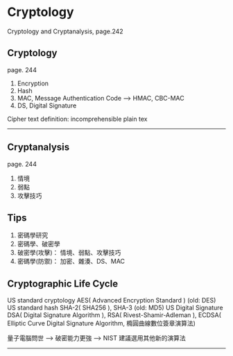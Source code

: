 # Cryptology
Cryptology and Cryptanalysis, page.242

## Cryptology
page. 244

1. Encryption
2. Hash
3. MAC, Message Authentication Code  --> HMAC, CBC-MAC
4. DS, Digital Signature

Cipher text definition: incomprehensible plain tex


---
## Cryptanalysis
page. 244

1. 情境
2. 弱點
3. 攻擊技巧

## Tips

1. 密碼學研究
2. 密碼學、破密學
3. 破密學(攻擊)： 情境、弱點、攻擊技巧
4. 密碼學(防禦)： 加密、雜湊、DS、MAC

## Cryptographic Life Cycle

US standard cryptology AES( Advanced Encryption Standard ) (old: DES)
US standard hash SHA-2( SHA256 ), SHA-3 (old: MD5)
US Digital Signature DSA( Digital Signature Algorithm ), RSA( Rivest-Shamir-Adleman ), ECDSA( Elliptic Curve Digital Signature Algorithm, 橢圓曲線數位簽章演算法)

量子電腦問世 --> 破密能力更強 --> NIST 建議選用其他新的演算法

--- 
## 


